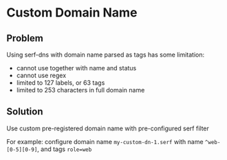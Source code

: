 # Custom Domain Name

## Problem
Using serf-dns with domain name parsed as tags has some limitation:
- cannot use together with name and status
- cannot use regex
- limited to 127 labels, or 63 tags
- limited to 253 characters in full domain name

## Solution
Use custom pre-registered domain name with pre-configured serf filter

For example: configure domain name `my-custom-dn-1.serf` with name `^web-[0-5][0-9]`, and tags `role=web`
